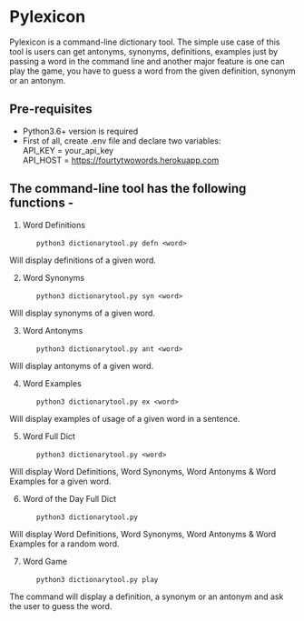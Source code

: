 # Pylexicon
Pylexicon is a command-line dictionary tool. The simple use case of this tool is users can get antonyms, synonyms, definitions, examples just by passing a word in the command line and another major feature is one can play the game, you have to guess a word from the given definition, synonym or an antonym.

## Pre-requisites
- Python3.6+ version is required
- First of all, create .env file and declare two variables:<br/>
	API_KEY = your_api_key<br/>
	API_HOST = https://fourtytwowords.herokuapp.com


## The command-line tool has the following functions - 

1. Word Definitions

            ```python3 dictionarytool.py defn <word>```

Will display definitions of a given word.

2. Word Synonyms

            ```python3 dictionarytool.py syn <word>```

Will display synonyms of a given word. 

3. Word Antonyms

            ```python3 dictionarytool.py ant <word>```

Will display antonyms of a given word.

4. Word Examples

            ```python3 dictionarytool.py ex <word>```

Will display examples of usage of a given word in a sentence. 

5. Word Full Dict

            ```python3 dictionarytool.py <word>```

Will display Word Definitions, Word Synonyms, Word Antonyms & Word Examples for a given word.

6. Word of the Day Full Dict

            ```python3 dictionarytool.py```

Will display Word Definitions, Word Synonyms, Word Antonyms & Word Examples for a random word.

7. Word Game

            ```python3 dictionarytool.py play```

The command will display a definition, a synonym or an antonym and ask the user to guess the word. 
